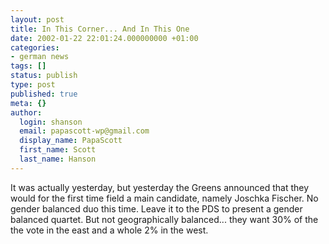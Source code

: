 ```yaml
---
layout: post
title: In This Corner... And In This One
date: 2002-01-22 22:01:24.000000000 +01:00
categories:
- german news
tags: []
status: publish
type: post
published: true
meta: {}
author:
  login: shanson
  email: papascott-wp@gmail.com
  display_name: PapaScott
  first_name: Scott
  last_name: Hanson
---
```

<p>It was actually yesterday, but yesterday the Greens announced that they would for the first time field a main candidate, namely Joschka Fischer. No gender balanced duo this time. Leave it to the PDS to present a gender balanced quartet. But not geographically balanced... they want 30% of the the vote in the east and a whole 2% in the west.</p>
